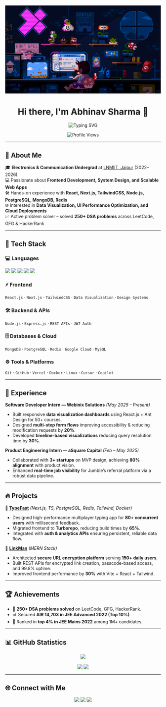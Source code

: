 <p align="center"> 
  <img src="https://github.com/FR34KY-CODER/FR34KY-CODER/blob/main/225813708-98b745f2-7d22-48cf-9150-083f1b00d6c9.gif?raw=true" alt="GIF showcase" width="auto"/> 
</p>
<h1 align="center">Hi there, I'm Abhinav Sharma 👋</h1>

<p align="center">
  <img src="https://readme-typing-svg.demolab.com?font=Fira+Code&size=22&duration=2000&pause=1000&color=0E75B6&center=true&vCenter=true&width=500&lines=Software+Developer;Frontend+%26+Fullstack+Enthusiast;Building+Scalable+Web+Apps;Always+Learning+%26+Exploring" alt="Typing SVG" />
</p>

<p align="center">
  <img src="https://komarev.com/ghpvc/?username=just-surviving&label=Profile%20views&color=0e75b6&style=flat" alt="Profile Views" />
</p>

---

## 🚀 About Me

🎓 **Electronics & Communication Undergrad** at [LNMIIT, Jaipur](https://www.lnmiit.ac.in/) (2022–2026)  
💻 Passionate about **Frontend Development, System Design, and Scalable Web Apps**  
🛠️ Hands-on experience with **React, Next.js, TailwindCSS, Node.js, PostgreSQL, MongoDB, Redis**  
🌐 Interested in **Data Visualization, UI Performance Optimization, and Cloud Deployments**  
📈 Active problem solver – solved **250+ DSA problems** across LeetCode, GFG & HackerRank  

---

## 🧰 Tech Stack

### 💻 Languages  
  <img src="https://img.shields.io/badge/C++-00599C?style=for-the-badge&logo=c%2B%2B&logoColor=white"/>
  <img src="https://img.shields.io/badge/C-555555?style=for-the-badge&logo=c&logoColor=white"/>
  <img src="https://img.shields.io/badge/JavaScript-F7DF1E?style=for-the-badge&logo=javascript&logoColor=black"/>
  <img src="https://img.shields.io/badge/Java-7F52FF?style=for-the-badge&logo=java&logoColor=white"/>
  <img src="https://img.shields.io/badge/Python-3670A0?style=for-the-badge&logo=python&logoColor=white"/>

### ⚡ Frontend  
`React.js` · `Next.js` · `TailwindCSS` · `Data Visualization` · `Design Systems`  

### 🛠 Backend & APIs  
`Node.js` · `Express.js` · `REST APIs` · `JWT Auth`  

### 🗄️ Databases & Cloud  
`MongoDB` · `PostgreSQL` · `Redis` · `Google Cloud` · `MySQL`  

### ⚙️ Tools & Platforms  
`Git` · `GitHub` · `Vercel` · `Docker` · `Linux` · `Cursor` · `Copilot`  

---

## 💼 Experience

**Software Developer Intern — Webinix Solutions** *(May 2025 – Present)*  
- Built responsive **data visualization dashboards** using React.js + Ant Design for 50+ courses.  
- Designed **multi-step form flows** improving accessibility & reducing modification requests by **20%**.  
- Developed **timeline-based visualizations** reducing query resolution time by **30%**.  

**Product Engineering Intern — aSquare Capital** *(Feb – May 2025)*  
- Collaborated with **3+ startups** on MVP design, achieving **80% alignment** with product vision.  
- Enhanced **real-time job visibility** for Jumble’s referral platform via a robust data pipeline.  

---

## 🔥 Projects

📌 **[TypeFast](https://github.com/just-surviving/TypeFast)** *(Next.js, TS, PostgreSQL, Redis, Tailwind, Docker)*  
- Designed high-performance multiplayer typing app for **80+ concurrent users** with millisecond feedback.  
- Migrated frontend to **Turborepo**, reducing build times by **65%**.  
- Integrated with **auth & analytics APIs** ensuring persistent, reliable data flow.  

📌 **[LinkMan](https://github.com/just-surviving/LinkMan)** *(MERN Stack)*  
- Architected **secure URL encryption platform** serving **150+ daily users**.  
- Built REST APIs for encrypted link creation, passcode-based access, and 99.8% uptime.  
- Improved frontend performance by **30%** with Vite + React + Tailwind.  

---

## 🏆 Achievements

- 🥇 **250+ DSA problems solved** on LeetCode, GFG, HackerRank.  
- 📊 Secured **AIR 14,703 in JEE Advanced 2022 (Top 10%)**.  
- 🏅 Ranked in **top 4% in JEE Mains 2022** among 1M+ candidates.  

---

## 📊 GitHub Statistics

<p align="center">
  <img src="https://github-readme-streak-stats.herokuapp.com/?user=just-surviving&theme=midnight-purple" />
</p>
<p align="center">
  <img src="https://github-readme-stats.vercel.app/api?username=just-surviving&theme=midnight-purple&show_icons=true&rank_icon=github">
  <img src="https://github-readme-stats.vercel.app/api/top-langs/?username=just-surviving&layout=compact&theme=midnight-purple">
</p>

---

## 🌐 Connect with Me  

<p align="center">
  <a href="mailto:abhinavsharma.career1@gmail.com"><img src="https://img.icons8.com/color/96/gmail-new.png" height="50"/></a>
  <a href="https://www.linkedin.com/in/abhinav-sharma-z21/"><img src="https://img.icons8.com/color/96/linkedin.png" height="50"/></a>
  <a href="https://github.com/just-surviving"><img src="https://img.icons8.com/ios-filled/100/ffffff/github.png" height="50"/></a>
</p>
